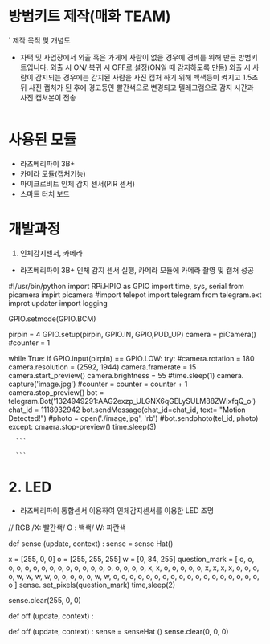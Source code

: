 # 방범키트 제작(매화 TEAM)

`
제작 목적 및 개념도
- 자택 및 사업장에서 외출 혹은 가게에 사람이 없을 경우에 경비를 위해 만든 방범키트입니다. 외출 시 ON/ 복귀 시 OFF로 설정(ON일 때 감지하도록 만듬) 외출 시 사람이 감지되는 경우에는 감지된 사람을 사진 캡처 하기 위해 백색등이 켜지고 1.5초 뒤 사진 캡처가 된 후에 경고등인 빨간색으로 변경되고 텔레그램으로 감지 시간과 사진 캡쳐본이 전송
```
```
# 사용된 모듈

- 라즈베리파이 3B+
- 카메라 모듈(캡처기능)
- 마이크로비트 인체 감지 센서(PIR 센서)
- 스마트 터치 보드

# 개발과정

1. 인체감지센서, 카메라
 - 라즈베리파이 3B+ 인체 감지 센서 실행, 카메라 모듈에 카메라 촬영 및 캡쳐 성공
 
 #!/usr/bin/python
 import RPi.HPIO as GPIO
 import time, sys, serial
 from picamera impirt picamera
 #import telepot
 import telegram
 from telegram.ext improt updater
 import logging
 
 GPIO.setmode(GPIO.BCM)
 
 pirpin = 4
 GPIO.setup(pirpin, GPIO.IN, GPIO,PUD_UP)
 camera = piCamera()
 #counter = 1
 
 while True:
     if GPIO.input(pirpin) == GPIO.LOW:
        try:
            #camera.rotation = 180
            camera.resolution = (2592, 1944)
            camera.framerate = 15
            camera.start_preview()
            camera.brightness = 55
            #time.sleep(1)
            camera. capture('image.jpg')
            #counter = counter = counter + 1
            camera.stop_preview()
            bot = telegram.Bot('1324949291:AAG2exzp_ULGNX6qGELySULM88ZWIxfqQ_o')
            chat_id = 1118932942
            bot.sendMessage(chat_id=chat_id, text= "Motion Detected!")
            #photo = open('./image,jpg', 'rb')
            #bot.sendphoto(tel_id, photo)
        except:
        cmaera.stop-preview()
      time.sleep(3)
      
      
      
      ```
      
      ```
      
# 2. LED
- 라즈베리파이 통합센서 이용하여 인체감지센서를 이용한 LED 조명

// RGB /X: 빨간색/ O : 백색/ W: 파란색

def sense (update, context) :
sense = sense Hat()

x = [255, 0, 0]
o = [255, 255, 255]
w = [0, 84, 255]
question_mark = [
o, o, o, o, o, o, o, o, 
o, o, o, o, o, o, o, o, 
o, o, o, x, x, o, o, o,
o, o, x, x, x, x, o, o,
o, o, w, w, w, w, o, o, 
o, o, o, w, w, o, o, o, 
o, o, o, o, o, o, o, o,
o, o, o, o, o, o, o, o
]
sense. set_pixels(question_mark)
time,sleep(2)

sense.clear(255, 0, 0)

def off (update, context) : 

def off (update, context) :
sense = senseHat ()
sense.clear(0, 0, 0)
